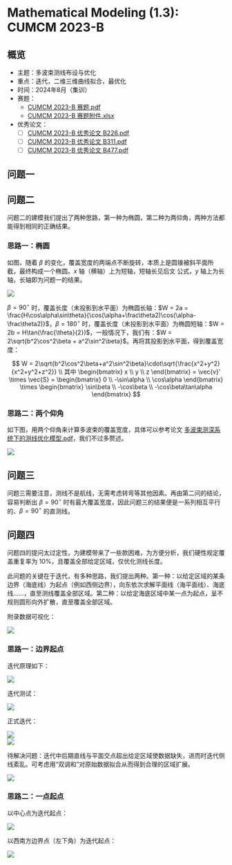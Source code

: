 # Mathematical Modeling (1.3): CUMCM 2023-B

## 概览

- 主题：多波束测线布设与优化
- 重点：迭代，二维三维曲线拟合，最优化
- 时间：2024年8月（集训）
- 赛题：
  - [CUMCM 2023-B 赛题.pdf](https://www.writebug.com/static/uploads/2024/8/9/4693a624a6cea21bcf2a071afa57d43a.pdf)
  - [CUMCM 2023-B 赛题附件.xlsx](https://www.writebug.com/static/uploads/2024/8/9/4b2680c148c0fa58fc4dde784cc46555.xlsx)
- 优秀论文：
  - [ ] [CUMCM 2023-B 优秀论文 B226.pdf](https://www.writebug.com/static/uploads/2024/8/9/220dd99474853db8c327a481ed31bf4a.pdf)
  - [ ] [CUMCM 2023-B 优秀论文 B311.pdf](https://www.writebug.com/static/uploads/2024/8/9/fb15a9a26d41b7eaa0811c5743b96623.pdf)
  - [ ] [CUMCM 2023-B 优秀论文 B477.pdf](https://www.writebug.com/static/uploads/2024/8/9/d3f32b081197d7a84470b5d36504a560.pdf)

## 问题一 


## 问题二


问题二的建模我们提出了两种思路，第一种为椭圆，第二种为两仰角，两种方法都能得到相同的正确结果。

### 思路一：椭圆

如图，随着 $\beta$ 的变化，覆盖宽度的两端点不断旋转，本质上是圆锥被斜平面所截，最终构成一个椭圆。$x$ 轴（横轴）上为短轴，短轴长见后文 公式，$y$ 轴上为长轴，长轴即为问题一的结果。

<div class="center"><img src="https://imagebank-0.oss-cn-beijing.aliyuncs.com/VS-PicGo/2024-08-11-13-13-46_MM(1.3)-CUMCM2023B.jpg"/></div>

$\beta = 90^\circ$ 时，覆盖长度（未投影到水平面）为椭圆长轴：$W = 2a = \frac{H\cos\alpha\sin\theta}{\cos(\alpha+\frac\theta2)\cos(\alpha-\frac\theta2)}$，$\beta = 180^\circ$ 时，覆盖长度（未投影到水平面）为椭圆短轴：$W = 2b = H\tan(\frac{\theta}{2})$，一般情况下，我们有：$W = 2\sqrt{b^2\cos^2\beta + a^2\sin^2\beta}$。再将其投影到水平面，得到覆盖宽度：

$$
W = 2\sqrt{b^2\cos^2\beta+a^2\sin^2\beta}\cdot\sqrt{\frac{x^2+y^2}{x^2+y^2+z^2}} \\ 
其中 
\begin{bmatrix}
  x \\ y \\ z
\end{bmatrix} = \vec{v}' \times \vec{S} = 
\begin{bmatrix}
  0 \\ -\sin\alpha \\ \cos\alpha
\end{bmatrix} \times 
\begin{bmatrix}
  \sin\beta \\ -\cos\beta \\ -\cos\beta\tan\alpha
\end{bmatrix}
$$

<!-- <div class="center"><img src="https://imagebank-0.oss-cn-beijing.aliyuncs.com/VS-PicGo/2024-08-11-13-05-51_MM(1.3)-CUMCM2023B.jpg"/></div> -->

### 思路二：两个仰角

如下图，用两个仰角来计算多波束的覆盖宽度，具体可以参考论文 [多波束测深系统下的测线优化模型.pdf](https://www.writebug.com/static/uploads/2024/8/11/3680c12dd70e2a25cde080d6ca7c30fb.pdf)，我们不过多赘述。

<div class="center"><img src="https://imagebank-0.oss-cn-beijing.aliyuncs.com/VS-PicGo/2024-08-11-18-35-51_MM(1.3)-CUMCM2023B.jpg"/></div>

## 问题三

问题三需要注意，测线不是航线，无需考虑转弯等其他因素。再由第二问的结论，容易判断出 $\beta = 90^\circ$ 时有最大覆盖宽度，因此问题三的结果便是一系列相互平行的、$\beta = 90^\circ$ 的直测线。

## 问题四

问题四的提问太过定性，为建模带来了一些款困难，为方便分析，我们硬性规定覆盖重复率为 $10 \%$，且覆盖全部给定区域，仅优化测线长度。

此问题的关键在于迭代，有多种思路，我们提出两种。第一种：以给定区域的某条边界（海底线）为起点（例如西侧边界），向东依次求解平面线（海平面线）、海底线……，直至测线覆盖全部区域。第二种：以给定海底区域中某一点为起点，呈不规则圆形向外扩散，直至覆盖全部区域。

附录数据可视化：

<div class="center"><img src="https://imagebank-0.oss-cn-beijing.aliyuncs.com/VS-PicGo/2024-08-11-23-34-29_MM(1.3)-CUMCM2023B.jpg"/></div>

### 思路一：边界起点

迭代原理如下：
<div class="center"><img src="https://imagebank-0.oss-cn-beijing.aliyuncs.com/VS-PicGo/2024-08-11-23-45-19_MM(1.3)-CUMCM2023B.png"/></div>

迭代测试：
<div class="center"><img src="https://imagebank-0.oss-cn-beijing.aliyuncs.com/VS-PicGo/2024-08-11-23-31-40_MM(1.3)-CUMCM2023B.jpg"/></div>

正式迭代：
<div class="center"><img src="https://imagebank-0.oss-cn-beijing.aliyuncs.com/VS-PicGo/2024-08-11-23-30-32_MM(1.3)-CUMCM2023B.jpg"/></div>
<div class="center"><img src="https://imagebank-0.oss-cn-beijing.aliyuncs.com/VS-PicGo/2024-08-11-23-29-50_MM(1.3)-CUMCM2023B.jpg"/></div>

待解决问题：迭代中后期直线与平面交点超出给定区域使数据缺失，进而时迭代侧线紊乱。可考虑用“双调和”对原始数据拟合从而得到合理的区域扩展。

<div class="center"><img src="https://imagebank-0.oss-cn-beijing.aliyuncs.com/VS-PicGo/2024-08-11-23-38-16_MM(1.3)-CUMCM2023B.jpg"/></div>

### 思路二：一点起点

以中心点为迭代起点：
<div class="center"><img src="https://imagebank-0.oss-cn-beijing.aliyuncs.com/VS-PicGo/2024-08-11-23-40-42_MM(1.3)-CUMCM2023B.jpg"/></div>

以西南方边界点（左下角）为迭代起点：

<div class="center"><img src="https://imagebank-0.oss-cn-beijing.aliyuncs.com/VS-PicGo/2024-08-11-23-41-37_MM(1.3)-CUMCM2023B.png"/></div>
